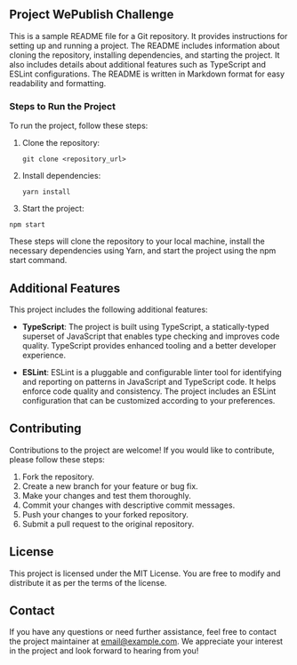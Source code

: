 ## Project WePublish Challenge

This is a sample README file for a Git repository. It provides instructions for setting up and running a project. The README includes information about cloning the repository, installing dependencies, and starting the project. It also includes details about additional features such as TypeScript and ESLint configurations. The README is written in Markdown format for easy readability and formatting.

### Steps to Run the Project

To run the project, follow these steps:

1. Clone the repository:

   ```shell
   git clone <repository_url>

   ```

2. Install dependencies:

   ```shell
   yarn install

   ```

3. Start the project:

```shell
npm start
```

These steps will clone the repository to your local machine, install the necessary dependencies using Yarn, and start the project using the npm start command.

## Additional Features

This project includes the following additional features:

- **TypeScript**: The project is built using TypeScript, a statically-typed superset of JavaScript that enables type checking and improves code quality. TypeScript provides enhanced tooling and a better developer experience.

- **ESLint**: ESLint is a pluggable and configurable linter tool for identifying and reporting on patterns in JavaScript and TypeScript code. It helps enforce code quality and consistency. The project includes an ESLint configuration that can be customized according to your preferences.

## Contributing

Contributions to the project are welcome! If you would like to contribute, please follow these steps:

1. Fork the repository.
2. Create a new branch for your feature or bug fix.
3. Make your changes and test them thoroughly.
4. Commit your changes with descriptive commit messages.
5. Push your changes to your forked repository.
6. Submit a pull request to the original repository.

## License

This project is licensed under the MIT License. You are free to modify and distribute it as per the terms of the license.

## Contact

If you have any questions or need further assistance, feel free to contact the project maintainer at email@example.com. We appreciate your interest in the project and look forward to hearing from you!
